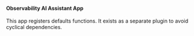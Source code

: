 #### Observability AI Assistant App

This app registers defaults functions. It exists as a separate plugin to avoid cyclical dependencies.
